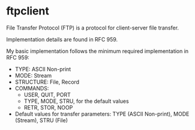 # ftpclient

File Transfer Protocol (FTP) is a protocol for client-server file transfer.

Implementation details are found in RFC 959.

My basic implementation follows the minimum required implementation in RFC 959:

- TYPE: ASCII Non-print
- MODE: Stream
- STRUCTURE: File, Record
- COMMANDS:
  - USER, QUIT, PORT
  - TYPE, MODE, STRU, for the default values
  - RETR, STOR, NOOP
- Default values for transfer parameters: TYPE (ASCII Non-print), MODE (Stream), STRU (File)
